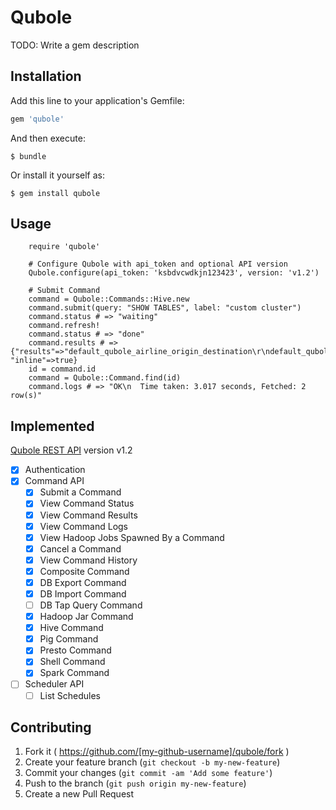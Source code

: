 # Qubole

TODO: Write a gem description

## Installation

Add this line to your application's Gemfile:

```ruby
gem 'qubole'
```

And then execute:

    $ bundle

Or install it yourself as:

    $ gem install qubole

## Usage

		require 'qubole'

		# Configure Qubole with api_token and optional API version
		Qubole.configure(api_token: 'ksbdvcwdkjn123423', version: 'v1.2')

		# Submit Command
		command = Qubole::Commands::Hive.new
		command.submit(query: "SHOW TABLES", label: "custom cluster")
		command.status # => "waiting"
		command.refresh!
		command.status # => "done"
		command.results # => {"results"=>"default_qubole_airline_origin_destination\r\ndefault_qubole_memetracker\r\n", "inline"=>true}
		id = command.id
		command = Qubole::Command.find(id)
		command.logs # => "OK\n  Time taken: 3.017 seconds, Fetched: 2 row(s)"

## Implemented

[Qubole REST API](http://docs.qubole.com/en/latest/rest-api/index.html) version v1.2

- [x] Authentication
- [x] Command API
	- [x] Submit a Command
	- [x] View Command Status
	- [x] View Command Results
	- [x] View Command Logs
	- [x] View Hadoop Jobs Spawned By a Command
	- [x] Cancel a Command
	- [x] View Command History
	- [x] Composite Command
	- [x] DB Export Command
	- [x] DB Import Command
	- [ ] DB Tap Query Command
	- [x] Hadoop Jar Command
	- [x] Hive Command
	- [x] Pig Command
	- [x] Presto Command
	- [x] Shell Command
	- [x] Spark Command
- [ ] Scheduler API
	- [ ] List Schedules

## Contributing

1. Fork it ( https://github.com/[my-github-username]/qubole/fork )
2. Create your feature branch (`git checkout -b my-new-feature`)
3. Commit your changes (`git commit -am 'Add some feature'`)
4. Push to the branch (`git push origin my-new-feature`)
5. Create a new Pull Request
